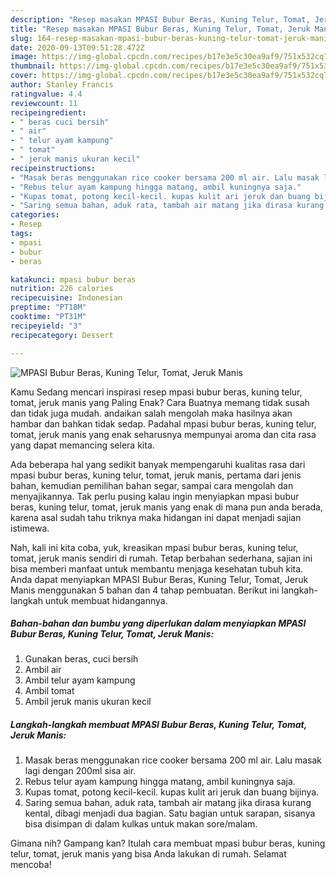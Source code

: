```yaml
---
description: "Resep masakan MPASI Bubur Beras, Kuning Telur, Tomat, Jeruk Manis | Resep Bumbu MPASI Bubur Beras, Kuning Telur, Tomat, Jeruk Manis Yang Enak Dan Lezat"
title: "Resep masakan MPASI Bubur Beras, Kuning Telur, Tomat, Jeruk Manis | Resep Bumbu MPASI Bubur Beras, Kuning Telur, Tomat, Jeruk Manis Yang Enak Dan Lezat"
slug: 164-resep-masakan-mpasi-bubur-beras-kuning-telur-tomat-jeruk-manis-resep-bumbu-mpasi-bubur-beras-kuning-telur-tomat-jeruk-manis-yang-enak-dan-lezat
date: 2020-09-13T09:51:28.472Z
image: https://img-global.cpcdn.com/recipes/b17e3e5c30ea9af9/751x532cq70/mpasi-bubur-beras-kuning-telur-tomat-jeruk-manis-foto-resep-utama.jpg
thumbnail: https://img-global.cpcdn.com/recipes/b17e3e5c30ea9af9/751x532cq70/mpasi-bubur-beras-kuning-telur-tomat-jeruk-manis-foto-resep-utama.jpg
cover: https://img-global.cpcdn.com/recipes/b17e3e5c30ea9af9/751x532cq70/mpasi-bubur-beras-kuning-telur-tomat-jeruk-manis-foto-resep-utama.jpg
author: Stanley Francis
ratingvalue: 4.4
reviewcount: 11
recipeingredient:
- " beras cuci bersih"
- " air"
- " telur ayam kampung"
- " tomat"
- " jeruk manis ukuran kecil"
recipeinstructions:
- "Masak beras menggunakan rice cooker bersama 200 ml air. Lalu masak lagi dengan 200ml sisa air."
- "Rebus telur ayam kampung hingga matang, ambil kuningnya saja."
- "Kupas tomat, potong kecil-kecil. kupas kulit ari jeruk dan buang bijinya."
- "Saring semua bahan, aduk rata, tambah air matang jika dirasa kurang kental, dibagi menjadi dua bagian. Satu bagian untuk sarapan, sisanya bisa disimpan di dalam kulkas untuk makan sore/malam."
categories:
- Resep
tags:
- mpasi
- bubur
- beras

katakunci: mpasi bubur beras 
nutrition: 226 calories
recipecuisine: Indonesian
preptime: "PT18M"
cooktime: "PT31M"
recipeyield: "3"
recipecategory: Dessert

---
```



![MPASI Bubur Beras, Kuning Telur, Tomat, Jeruk Manis](https://img-global.cpcdn.com/recipes/b17e3e5c30ea9af9/751x532cq70/mpasi-bubur-beras-kuning-telur-tomat-jeruk-manis-foto-resep-utama.jpg)

Kamu Sedang mencari inspirasi resep mpasi bubur beras, kuning telur, tomat, jeruk manis yang Paling Enak? Cara Buatnya memang tidak susah dan tidak juga mudah. andaikan salah mengolah maka hasilnya akan hambar dan bahkan tidak sedap. Padahal mpasi bubur beras, kuning telur, tomat, jeruk manis yang enak seharusnya mempunyai aroma dan cita rasa yang dapat memancing selera kita.

Ada beberapa hal yang sedikit banyak mempengaruhi kualitas rasa dari mpasi bubur beras, kuning telur, tomat, jeruk manis, pertama dari jenis bahan, kemudian pemilihan bahan segar, sampai cara mengolah dan menyajikannya. Tak perlu pusing kalau ingin menyiapkan mpasi bubur beras, kuning telur, tomat, jeruk manis yang enak di mana pun anda berada, karena asal sudah tahu triknya maka hidangan ini dapat menjadi sajian istimewa.




Nah, kali ini kita coba, yuk, kreasikan mpasi bubur beras, kuning telur, tomat, jeruk manis sendiri di rumah. Tetap berbahan sederhana, sajian ini bisa memberi manfaat untuk membantu menjaga kesehatan tubuh kita. Anda dapat menyiapkan MPASI Bubur Beras, Kuning Telur, Tomat, Jeruk Manis menggunakan 5 bahan dan 4 tahap pembuatan. Berikut ini langkah-langkah untuk membuat hidangannya.

<!--inarticleads1-->

##### Bahan-bahan dan bumbu yang diperlukan dalam menyiapkan MPASI Bubur Beras, Kuning Telur, Tomat, Jeruk Manis:

1. Gunakan  beras, cuci bersih
1. Ambil  air
1. Ambil  telur ayam kampung
1. Ambil  tomat
1. Ambil  jeruk manis ukuran kecil




<!--inarticleads2-->

##### Langkah-langkah membuat MPASI Bubur Beras, Kuning Telur, Tomat, Jeruk Manis:

1. Masak beras menggunakan rice cooker bersama 200 ml air. Lalu masak lagi dengan 200ml sisa air.
1. Rebus telur ayam kampung hingga matang, ambil kuningnya saja.
1. Kupas tomat, potong kecil-kecil. kupas kulit ari jeruk dan buang bijinya.
1. Saring semua bahan, aduk rata, tambah air matang jika dirasa kurang kental, dibagi menjadi dua bagian. Satu bagian untuk sarapan, sisanya bisa disimpan di dalam kulkas untuk makan sore/malam.




Gimana nih? Gampang kan? Itulah cara membuat mpasi bubur beras, kuning telur, tomat, jeruk manis yang bisa Anda lakukan di rumah. Selamat mencoba!
